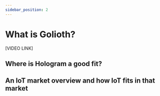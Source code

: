 ```yaml
---
sidebar_position: 2
---
```


# What is Golioth?

[VIDEO LINK]


## Where is Hologram a good fit?

## An IoT market overview and how IoT fits in that market